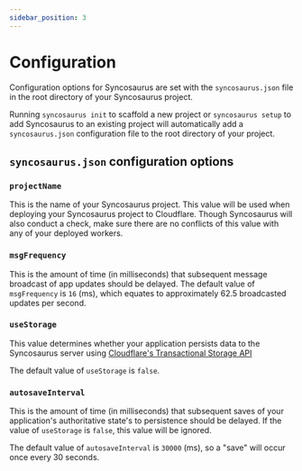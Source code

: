 ```yaml
---
sidebar_position: 3
---
```


# Configuration

Configuration options for Syncosaurus are set with the `syncosaurus.json` file in the root directory of your Syncosaurus project.

Running `syncosaurus init` to scaffold a new project or `syncosaurus setup` to add Syncosaurus to an existing project will automatically add a `syncosaurus.json` configuration file to the root directory of your project.

## `syncosaurus.json` configuration options

### `projectName`

This is the name of your Syncosaurus project. This value will be used when deploying your Syncosaurus project to Cloudflare. Though Syncosaurus will also conduct a check, make sure there are no conflicts of this value with any of your deployed workers.

### `msgFrequency`

This is the amount of time (in milliseconds) that subsequent message broadcast of app updates should be delayed.
The default value of `msgFrequency` is `16` (ms), which equates to approximately 62.5 broadcasted updates per second.

### `useStorage`

This value determines whether your application persists data to the Syncosaurus server using [Cloudflare's Transactional Storage API](https://developers.cloudflare.com/durable-objects/api/transactional-storage-api/)

The default value of `useStorage` is `false`.

### `autosaveInterval`

This is the amount of time (in milliseconds) that subsequent saves of your application's authoritative state's to persistence should be delayed. If the value of `useStorage` is `false`, this value will be ignored.

The default value of `autosaveInterval` is `30000` (ms), so a "save" will occur once every 30 seconds.
